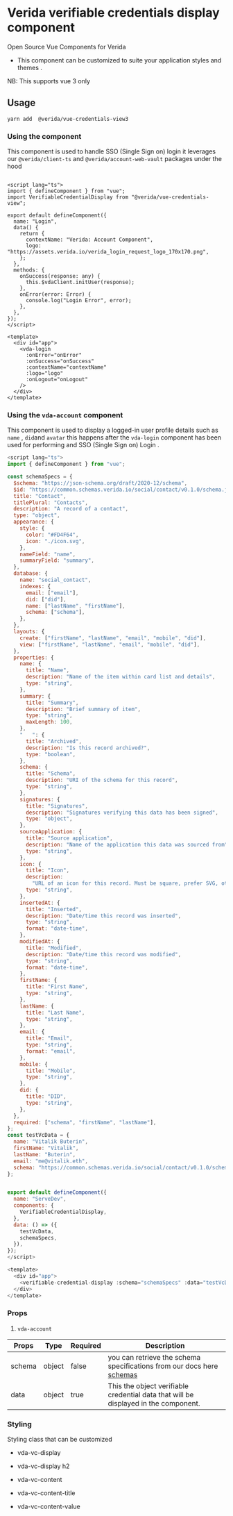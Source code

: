 # Verida verifiable credentials display component

Open Source Vue Components for Verida

- This component can be customized to suite your application styles and themes .

NB: This supports vue 3 only

## Usage

```
yarn add  @verida/vue-credentials-view3

```

### Using the  component

This component is used to handle SSO (Single Sign on) login it leverages our `@verida/client-ts` and `@verida/account-web-vault` packages under the hood

```vue

<script lang="ts">
import { defineComponent } from "vue";
import VerifiableCredentialDisplay from "@verida/vue-credentials-view";

export default defineComponent({
  name: "Login",
  data() {
    return {
      contextName: "Verida: Account Component",
      logo: "https://assets.verida.io/verida_login_request_logo_170x170.png",
    };
  },
  methods: {
    onSuccess(response: any) {
      this.$vdaClient.initUser(response);
    },
    onError(error: Error) {
      console.log("Login Error", error);
    },
  },
});
</script>

<template>
  <div id="app">
    <vda-login
      :onError="onError"
      :onSuccess="onSuccess"
      :contextName="contextName"
      :logo="logo"
      :onLogout="onLogout"
    />
  </div>
</template>

```

### Using the `vda-account` component

This component is used to display a logged-in user profile details such as `name` , `did`and  `avatar` this happens after the `vda-login` component has been used for performing and SSO (Single Sign on) Login .

```js
<script lang="ts">
import { defineComponent } from "vue";

const schemaSpecs = {
  $schema: "https://json-schema.org/draft/2020-12/schema",
  $id: "https://common.schemas.verida.io/social/contact/v0.1.0/schema.json",
  title: "Contact",
  titlePlural: "Contacts",
  description: "A record of a contact",
  type: "object",
  appearance: {
    style: {
      color: "#FD4F64",
      icon: "./icon.svg",
    },
    nameField: "name",
    summaryField: "summary",
  },
  database: {
    name: "social_contact",
    indexes: {
      email: ["email"],
      did: ["did"],
      name: ["lastName", "firstName"],
      schema: ["schema"],
    },
  },
  layouts: {
    create: ["firstName", "lastName", "email", "mobile", "did"],
    view: ["firstName", "lastName", "email", "mobile", "did"],
  },
  properties: {
    name: {
      title: "Name",
      description: "Name of the item within card list and details",
      type: "string",
    },
    summary: {
      title: "Summary",
      description: "Brief summary of item",
      type: "string",
      maxLength: 100,
    },
    "   ": {
      title: "Archived",
      description: "Is this record archived?",
      type: "boolean",
    },
    schema: {
      title: "Schema",
      description: "URI of the schema for this record",
      type: "string",
    },
    signatures: {
      title: "Signatures",
      description: "Signatures verifying this data has been signed",
      type: "object",
    },
    sourceApplication: {
      title: "Source application",
      description: "Name of the application this data was sourced from",
      type: "string",
    },
    icon: {
      title: "Icon",
      description:
        "URL of an icon for this record. Must be square, prefer SVG, otherwise minimum 50p x 50p",
      type: "string",
    },
    insertedAt: {
      title: "Inserted",
      description: "Date/time this record was inserted",
      type: "string",
      format: "date-time",
    },
    modifiedAt: {
      title: "Modified",
      description: "Date/time this record was modified",
      type: "string",
      format: "date-time",
    },
    firstName: {
      title: "First Name",
      type: "string",
    },
    lastName: {
      title: "Last Name",
      type: "string",
    },
    email: {
      title: "Email",
      type: "string",
      format: "email",
    },
    mobile: {
      title: "Mobile",
      type: "string",
    },
    did: {
      title: "DID",
      type: "string",
    },
  },
  required: ["schema", "firstName", "lastName"],
};
const testVcData = {
  name: "Vitalik Buterin",
  firstName: "Vitalik",
  lastName: "Buterin",
  email: "me@vitalik.eth",
  schema: "https://common.schemas.verida.io/social/contact/v0.1.0/schema.json",
};


export default defineComponent({
  name: "ServeDev",
  components: {
    VerifiableCredentialDisplay,
  },
  data: () => ({
    testVcData,
    schemaSpecs,
  }),
});
</script>

<template>
  <div id="app">
    <verifiable-credential-display :schema="schemaSpecs" :data="testVcData" />
  </div>
</template>

```

### Props

1. `vda-account`

| Props           | Type     | Required | Description                                                                                                                                 |
| --------------- | -------- | -------- | -------------------------------------------------------------------------------------------------------------------------------------------                                                                                                        |
| schema          | object   | false    | you can retrieve the schema specifications from our docs here [schemas](https://developers.verida.io/docs/concepts/schemas#json-schema-inheritance)
| data | object  | true    |                  This the object verifiable credential data that will be displayed in the component.                                                                                         |

### Styling

Styling class that can be customized

- vda-vc-display

- vda-vc-display h2

- vda-vc-content

- vda-vc-content-title

- vda-vc-content-value
